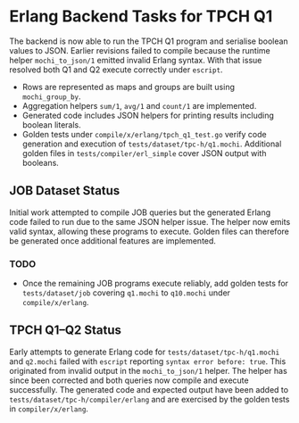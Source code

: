 # Erlang Backend Tasks for TPCH Q1

The backend is now able to run the TPCH Q1 program and serialise
boolean values to JSON. Earlier revisions failed to compile
because the runtime helper `mochi_to_json/1` emitted invalid Erlang
syntax. With that issue resolved both Q1 and Q2 execute correctly
under `escript`.

- Rows are represented as maps and groups are built using `mochi_group_by`.
- Aggregation helpers `sum/1`, `avg/1` and `count/1` are implemented.
- Generated code includes JSON helpers for printing results including
  boolean literals.
- Golden tests under `compile/x/erlang/tpch_q1_test.go` verify code
  generation and execution of `tests/dataset/tpc-h/q1.mochi`.  Additional
  golden files in `tests/compiler/erl_simple` cover JSON output with
  booleans.

## JOB Dataset Status

Initial work attempted to compile JOB queries but the generated
Erlang code failed to run due to the same JSON helper issue. The
helper now emits valid syntax, allowing these programs to execute.
Golden files can therefore be generated once additional features are
implemented.

### TODO

- Once the remaining JOB programs execute reliably, add golden tests for
  `tests/dataset/job` covering `q1.mochi` to `q10.mochi` under
  `compile/x/erlang`.

## TPCH Q1–Q2 Status

Early attempts to generate Erlang code for `tests/dataset/tpc-h/q1.mochi`
and `q2.mochi` failed with `escript` reporting `syntax error before: true`.
This originated from invalid output in the `mochi_to_json/1` helper.  The
helper has since been corrected and both queries now compile and execute
successfully. The generated code and expected output have been added to
`tests/dataset/tpc-h/compiler/erlang` and are exercised by the golden
tests in `compiler/x/erlang`.
